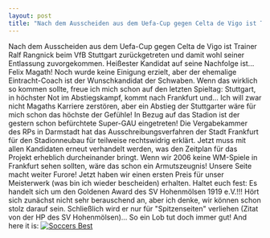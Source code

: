 ```yaml
---
layout: post
title: "Nach dem Ausscheiden aus dem Uefa-Cup gegen Celta de Vigo ist Trainer Ralf Rangnick beim VfB Stuttgart zurückgetreten und damit wohl seiner Entlassung zuvorgekommen."
---
```


Nach dem Ausscheiden aus dem Uefa-Cup gegen Celta de Vigo ist Trainer Ralf Rangnick beim VfB Stuttgart zurückgetreten und damit wohl seiner Entlassung zuvorgekommen. Heißester Kandidat auf seine Nachfolge ist... Felix Magath! Noch wurde keine Einigung erzielt, aber der ehemalige Eintracht-Coach ist der Wunschkandidat der Schwaben. Wenn das wirklich so kommen sollte, freue ich mich schon auf den letzten Spieltag: Stuttgart, in höchster Not im Abstiegskampf, kommt nach Frankfurt und... Ich will zwar nicht Magaths Karriere zerstören, aber ein Abstieg der Stuttgarter wäre für mich schon das höchste der Gefühle! In Bezug auf das Stadion ist der gestern schon befürchtete Super-GAU eingetreten! Die Vergabekammer des RPs in Darmstadt hat das Ausschreibungsverfahren der Stadt Frankfurt für den Stadionneubau für teilweise rechtswidrig erklärt. Jetzt muss mit allen Kandidaten erneut verhandelt werden, was den Zeitplan für das Projekt erheblich durcheinander bringt. Wenn wir 2006 keine WM-Spiele in Frankfurt sehen sollten, wäre das schon ein Armutszeugnis! Unsere Seite macht weiter Furore! Jetzt haben wir einen ersten Preis für unser Meisterwerk (was bin ich wieder bescheiden) erhalten. Haltet euch fest: Es handelt sich um den Goldenen Award des SV Hohenmölsen 1919 e.V.!!! Hört sich zunächst nicht sehr berauschend an, aber ich denke, wir können schon stolz darauf sein. Schließlich wird er nur für "Spitzenseiten" verliehen (Zitat von der HP des SV Hohenmölsen)... So ein Lob tut doch immer gut! And here it is: [![Soccers Best](http://www.sv1919.de/award/goldw.gif)](http://www.sv1919.de)
